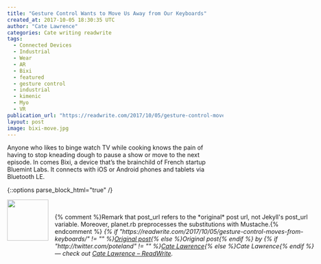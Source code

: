 ```yaml
---
title: "Gesture Control Wants to Move Us Away from Our Keyboards"
created_at: 2017-10-05 18:30:35 UTC
author: "Cate Lawrence"
categories: Cate writing readwrite
tags: 
  - Connected Devices
  - Industrial
  - Wear
  - AR
  - Bixi
  - featured
  - gesture control
  - industrial
  - kimenic
  - Myo
  - VR
publication_url: "https://readwrite.com/2017/10/05/gesture-control-moves-from-keyboards/"
layout: post
image: bixi-move.jpg
---
```

Anyone who likes to binge watch TV while cooking knows the pain of having to stop kneading dough to pause a show or move to the next episode. In comes Bixi, a device that’s the brainchild of&nbsp;French startup Bluemint Labs. It connects with iOS or Android phones and tablets via Bluetooth LE.


{::options parse_block_html="true" /}
<div class="author">
   <img src="http://www.rss-specifications.com/rss-spec-rss.gif" style="width: 96px; height: 96;">
   <span style="position: absolute; padding: 32px 15px;">{% comment %}Remark that post_url refers to the *original* post url, not Jekyll's post_url variable. Moreover, planet.rb preprocesses the substitutions with Mustache.{% endcomment %}
      <i>{% if "https://readwrite.com/2017/10/05/gesture-control-moves-from-keyboards/" != "" %}<a href="https://readwrite.com/2017/10/05/gesture-control-moves-from-keyboards/">Original post</a>{% else %}Original post{% endif %} by {% if "http://twitter.com/poteland" != "" %}<a href="http://twitter.com/poteland">Cate Lawrence</a>{% else %}Cate Lawrence{% endif %} &mdash; check out <a href="https://readwrite.com">Cate Lawrence – ReadWrite</a>.</i>
  </span>
</div>

